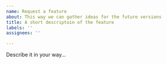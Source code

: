 ```yaml
---
name: Request a feature
about: This way we can gather ideas for the future versions
title: A short descriptoin of the feature
labels: ''
assignees: ''

---
```


Describe it in your way...
